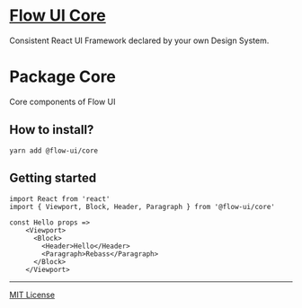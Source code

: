 # [Flow UI Core](http://flowui.abr.tech)
Consistent React UI Framework declared by your own Design System. 

# Package Core
Core components of Flow UI

## How to install?

```
yarn add @flow-ui/core
```

## Getting started

```
import React from 'react'
import { Viewport, Block, Header, Paragraph } from '@flow-ui/core'

const Hello props =>
	<Viewport>
	  <Block>
	    <Header>Hello</Header>
	    <Paragraph>Rebass</Paragraph>
	  </Block>
	</Viewport>
```

***
[MIT License](https://github.com/abr-tech/FlowUI/blob/master/LICENSE)